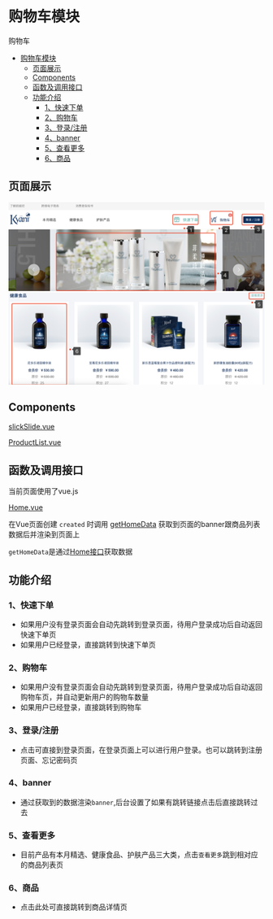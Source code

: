 # 购物车模块

购物车

<!-- TOC -->

- [购物车模块](#购物车模块)
  - [页面展示](#页面展示)
  - [Components](#components)
  - [函数及调用接口](#函数及调用接口)
  - [功能介绍](#功能介绍)
    - [1、快速下单](#1快速下单)
    - [2、购物车](#2购物车)
    - [3、登录/注册](#3登录注册)
    - [4、banner](#4banner)
    - [5、查看更多](#5查看更多)
    - [6、商品](#6商品)

<!-- /TOC -->

## 页面展示

![image](./images/home_top.png)
![image](./images/home_list.png)

## Components
[slickSlide.vue](https://gitlab.kyani.cn/kyani-inc/kyani-shop-pc/blob/master/src/views/home/components/slickSlide.vue)

[ProductList.vue](https://gitlab.kyani.cn/kyani-inc/kyani-shop-pc/blob/master/src/views/product/components/ProductList.vue)

## 函数及调用接口
当前页面使用了vue.js

[Home.vue](https://gitlab.kyani.cn/kyani-inc/kyani-shop-pc/blob/master/src/views/home/Home.vue)

在Vue页面创建 `created` 时调用 [getHomeData](https://gitlab.kyani.cn/kyani-inc/kyani-shop-pc/blob/master/src/views/home/Home.vue#L96) 获取到页面的banner跟商品列表数据后并渲染到页面上

`getHomeData`是通过[Home接口](https://gitlab.kyani.cn/kyani-inc/kyani-shop-pc/blob/master/src/api/urls.js#L22)获取数据

## 功能介绍

### 1、快速下单
 
- 如果用户没有登录页面会自动先跳转到登录页面，待用户登录成功后自动返回快速下单页
- 如果用户已经登录，直接跳转到快速下单页

### 2、购物车

- 如果用户没有登录页面会自动先跳转到登录页面，待用户登录成功后自动返回购物车页，并自动更新用户的购物车数量
- 如果用户已经登录，直接跳转到购物车

### 3、登录/注册
- 点击可直接到登录页面，在登录页面上可以进行用户登录。也可以跳转到注册页面、忘记密码页

### 4、banner
- 通过获取到的数据渲染`banner`,后台设置了如果有跳转链接点击后直接跳转过去

### 5、查看更多
- 目前产品有本月精选、健康食品、护肤产品三大类，点击`查看更多`跳到相对应的商品列表页
  
### 6、商品 
- 点击此处可直接跳转到商品详情页



